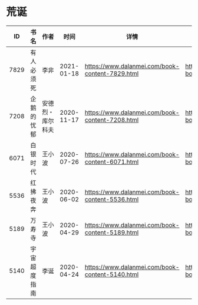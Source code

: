 # 荒诞

| ID | 书名 | 作者 | 时间 | 详情 | 下载页面 | EPUB下载链接 | MOBI下载链接 | AZW3下载链接 |
| --- | --- | --- | --- | --- | --- | --- | --- | --- |
| 7829 | 有人必须死 | 李非 | 2021-01-18 | https://www.dalanmei.com/book-content-7829.html | https://www.dalanmei.com/download-book-7829.html | http://ct.dalanmei.com/f/31084289-571654171-7cc8b3 | http://ct.dalanmei.com/f/31084289-572117341-fcd250 | http://ct.dalanmei.com/f/31084289-572179729-42b1df |
| 7208 | 企鹅的忧郁 | 安德烈・库尔科夫 | 2020-11-17 | https://www.dalanmei.com/book-content-7208.html | https://www.dalanmei.com/download-book-7208.html | http://ct.dalanmei.com/f/31084289-571533234-50db61 | http://ct.dalanmei.com/f/31084289-571803056-4b1671 | http://ct.dalanmei.com/f/31084289-572195315-35b0c1 |
| 6071 | 白银时代 | 王小波 | 2020-07-26 | https://www.dalanmei.com/book-content-6071.html | https://www.dalanmei.com/download-book-6071.html | http://ct.dalanmei.com/f/31084289-571559380-5cc258 | http://ct.dalanmei.com/f/31084289-571922027-980710 | http://ct.dalanmei.com/f/31084289-572211704-6c6078 |
| 5536 | 红拂夜奔 | 王小波 | 2020-06-02 | https://www.dalanmei.com/book-content-5536.html | https://www.dalanmei.com/download-book-5536.html | http://ct.dalanmei.com/f/31084289-571603930-9aaf25 | http://ct.dalanmei.com/f/31084289-571737368-c15f6e | http://ct.dalanmei.com/f/31084289-571916527-538766 |
| 5189 | 万寿寺 | 王小波 | 2020-04-29 | https://www.dalanmei.com/book-content-5189.html | https://www.dalanmei.com/download-book-5189.html | http://ct.dalanmei.com/f/31084289-571517536-cf311d | http://ct.dalanmei.com/f/31084289-571778212-3d7f4b | http://ct.dalanmei.com/f/31084289-571923400-a44b8f |
| 5140 | 宇宙超度指南 | 李诞 | 2020-04-24 | https://www.dalanmei.com/book-content-5140.html | https://www.dalanmei.com/download-book-5140.html | http://ct.dalanmei.com/f/31084289-571521868-bb60be | http://ct.dalanmei.com/f/31084289-571778801-3c5ec9 | http://ct.dalanmei.com/f/31084289-571925223-f2f04c |
